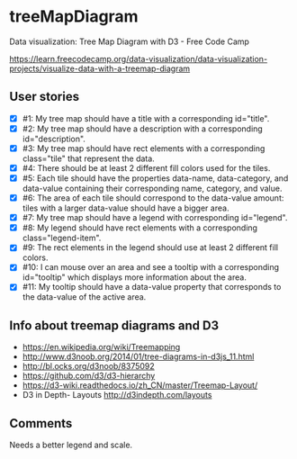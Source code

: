# treeMapDiagram
Data visualization: Tree Map Diagram with D3 - Free Code Camp

https://learn.freecodecamp.org/data-visualization/data-visualization-projects/visualize-data-with-a-treemap-diagram

## User stories
- [x] #1: My tree map should have a title with a corresponding id="title".
- [x] #2: My tree map should have a description with a corresponding id="description".
- [x] #3: My tree map should have rect elements with a corresponding class="tile" that represent the data.
- [x] #4: There should be at least 2 different fill colors used for the tiles.
- [x] #5: Each tile should have the properties data-name, data-category, and data-value containing their corresponding name, category, and value.
- [x] #6: The area of each tile should correspond to the data-value amount: tiles with a larger data-value should have a bigger area.
- [x] #7: My tree map should have a legend with corresponding id="legend".
- [x] #8: My legend should have rect elements with a corresponding class="legend-item".
- [x] #9: The rect elements in the legend should use at least 2 different fill colors.
- [x] #10: I can mouse over an area and see a tooltip with a corresponding id="tooltip" which displays more information about the area.
- [x] #11: My tooltip should have a data-value property that corresponds to the data-value of the active area.

## Info about treemap diagrams and D3
- https://en.wikipedia.org/wiki/Treemapping
- http://www.d3noob.org/2014/01/tree-diagrams-in-d3js_11.html
- http://bl.ocks.org/d3noob/8375092
- https://github.com/d3/d3-hierarchy
- https://d3-wiki.readthedocs.io/zh_CN/master/Treemap-Layout/
- D3 in Depth- Layouts http://d3indepth.com/layouts

## Comments
Needs a better legend and scale.
